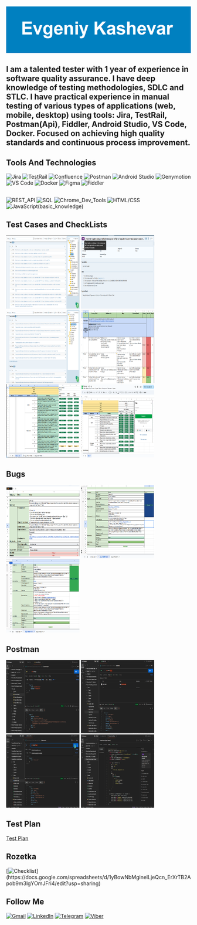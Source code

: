 ![](https://github.com/Qipy87/Qipy87/blob/main/assets/Evgeniy%20Kashevar.png)

## I am a talented tester with 1 year of experience in software quality assurance. I have deep knowledge of testing methodologies, SDLC and STLC. I have practical experience in manual testing of various types of applications (web, mobile, desktop) using tools: Jira, TestRail, Postman(Api), Fiddler, Android Studio, VS Code, Docker. Focused on achieving high quality standards and continuous process improvement.


## Tools And Technologies
![Jira](https://img.shields.io/badge/Jira-black?style=for-the-bange&logo=jira&logoColor=217CF5)
![TestRail](https://img.shields.io/badge/TestRail-black?style=for-the-bange&logo=testrail&logoColor=65C179)
![Confluence](https://img.shields.io/badge/Confluence-black?style=for-the-bange&logo=Confluence&logoColor=1868DB)
![Postman](https://img.shields.io/badge/Postman-black?style=for-the-bange&logo=Postman&logoColor=FF6C37)
![Android Studio](https://img.shields.io/badge/Android_Studio-black?style=for-the-bange&logo=Android&logoColor=50AF55)
![Genymotion](https://img.shields.io/badge/Genymotion-black?style=for-the-bange&logo=Genymotion&logoColor=A6246E)
![VS Code](https://img.shields.io/badge/VS_Code-black?style=for-the-bange&logo=Vimeo&logoColor=0083D0)
![Docker](https://img.shields.io/badge/Docker-black?style=for-the-bange&logo=Docker&logoColor=1D63ED)
![Figma](https://img.shields.io/badge/Figma-black?style=for-the-bange&logo=Figma&logoColor=F24E1E)
![Fiddler](https://img.shields.io/badge/Fiddler-black?style=for-the-bange&logo=Fiddler&logoColor=0084FF)
##
![REST_API](https://img.shields.io/badge/Rest_API-black)
![SQL](https://img.shields.io/badge/SQL-black)
![Chrome_Dev_Tools](https://img.shields.io/badge/Chrome_Dev_Tools-black)
![HTML/CSS](https://img.shields.io/badge/HTML/CSS-black)
![JavaScript(basic_knowledge)](https://img.shields.io/badge/JavaScript(basic_knowledge)-black)

## Test Cases and CheckLists
<img src="https://github.com/Qipy87/Qipy87/blob/main/TestCases/2024-12-21_22-28.png" width="200" height="200">  <img src="https://github.com/Qipy87/Qipy87/blob/main/TestCases/2024-12-21_23-12.png"  width="200" height="200">  <img src="https://github.com/Qipy87/Qipy87/blob/main/TestCases/2024-12-21_23-00.png"  width="200" height="200">  <img src="https://github.com/Qipy87/Qipy87/blob/main/TestCases/2024-12-21_23-28.png"  width="200" height="200">
<img src="https://github.com/Qipy87/Qipy87/blob/main/TestCases/2024-12-21_23-32.png"  width="200" height="200">  [<img src="https://github.com/Qipy87/Qipy87/blob/main/Checklist/2025-02-23_20-46.png" width="200" height="200">](https://docs.google.com/spreadsheets/d/1yBowNbMginelLjeQcn_ErXrTB2Apob9m3lgYOmJFri4/edit?usp=sharing "Ckecklist Rozetka, Click to full version")


## Bugs
<img src="https://github.com/Qipy87/Qipy87/blob/main/Bugs/2024-12-21_23-21.png"  width="200" height="200">  <img src="https://github.com/Qipy87/Qipy87/blob/main/Bugs/2024-12-21_23-39.png"  width="200" height="200">  <img src="https://github.com/Qipy87/Qipy87/blob/main/Bugs/2024-12-21_23-46.png"  width="200" height="200"> 

## Postman
<img src="https://github.com/Qipy87/Qipy87/blob/main/Postman%20(API)/2024-12-22_20-24.png"  width="200" height="200">  <img src="https://github.com/Qipy87/Qipy87/blob/main/Postman%20(API)/2024-12-22_20-41.png"  width="200" height="200">  <img src="https://github.com/Qipy87/Qipy87/blob/main/Postman%20(API)/2024-12-22_20-48.png"  width="200" height="200">  <img src="https://github.com/Qipy87/Qipy87/blob/main/Postman%20(API)/2024-12-22_20-58.png"  width="200" height="200">

## Test Plan
<a href="https://docs.google.com/document/d/1OakQrZTOtEzdq_89dLF3l8NE6SlRGjolT2I2Mq1eKVA/edit?usp=sharing" target="_blank">Test Plan</a>

## Rozetka
[![Checklist](https://github.com/Qipy87/Qipy87/blob/main/Rozetka/2025-04-28_21-33-1.png,)](https://docs.google.com/spreadsheets/d/1yBowNbMginelLjeQcn_ErXrTB2Apob9m3lgYOmJFri4/edit?usp=sharing)

## Follow Me
[![Gmail](https://img.shields.io/badge/Gmail-black?style=for-the-bange&logo=Gmail&logoColor=EA4335)](mailto:qipy1987@gmail.com)
[![LinkedIn](https://img.shields.io/badge/LinkedIn-black?style=for-the-bange&logo=LinkedIn&logoColor=0A66C2)](https://www.linkedin.com/in/evgeniy-k-2b85bb337)
[![Telegram](https://img.shields.io/badge/Telegram-black?style=for-the-bange&logo=Telegram&logoColor=26A5E4)](https://t.me/Qipy87)
[![Viber](https://img.shields.io/badge/Viber-black?style=for-the-bange&logo=Viber&logoColor=7360F2)](https://msng.link/o?380933721064=vi)